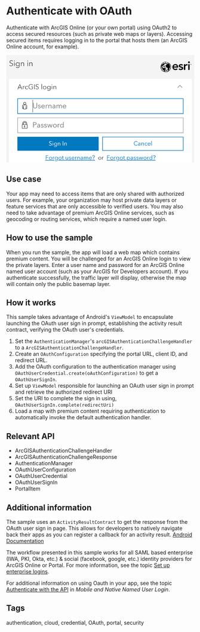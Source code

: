 # Authenticate with OAuth

Authenticate with ArcGIS Online (or your own portal) using OAuth2 to access secured resources (such as private web maps or layers). Accessing secured items requires logging in to the portal that hosts them (an ArcGIS Online account, for example).

![Image of authenticate with OAuth](authenticate-with-oauth.png)

## Use case

Your app may need to access items that are only shared with authorized users. For example, your organization may host private data layers or feature services that are only accessible to verified users. You may also need to take advantage of premium ArcGIS Online services, such as geocoding or routing services, which require a named user login.

## How to use the sample

When you run the sample, the app will load a web map which contains premium content. You will be challenged for an ArcGIS Online login to view the private layers. Enter a user name and password for an ArcGIS Online named user account (such as your ArcGIS for Developers account). If you authenticate successfully, the traffic layer will display, otherwise the map will contain only the public basemap layer.

## How it works

This sample takes advantage of Android's `ViewModel` to encapsulate launching the OAuth user sign in prompt, establishing the activity result contract, verifying the OAuth user's credentials.

1. Set the `AuthenticationManager`'s `arcGISAuthenticationChallengeHandler` to a `ArcGISAuthenticationChallengeHandler`.
2. Create an `OAuthConfiguration` specifying the portal URL, client ID, and redirect URL.
3. Add the OAuth configuration to the authentication manager using `OAuthUserCredential.create(oAuthConfiguration)` to get a `OAuthUserSignIn`.
4. Set up `ViewModel` responsible for launching an OAuth user sign in prompt and retrieve the authorized redirect URI
5. Set the URI to complete the sign in using, `OAuthUserSignIn.complete(redirectUri)`
6. Load a map with premium content requiring authentication to automatically invoke the default authentication handler.

## Relevant API

* ArcGISAuthenticationChallengeHandler
* ArcGISAuthenticationChallengeResponse
* AuthenticationManager
* OAuthUserConfiguration
* OAuthUserCredential
* OAuthUserSignIn
* PortalItem

## Additional information

The sample uses an `ActivityResultContract` to get the response from the OAuth user sign in page. This allows for developers to natively navigate back their apps as you can register a callback for an activity result. [Android Documentation](https://developer.android.com/training/basics/intents/result)

The workflow presented in this sample works for all SAML based enterprise (IWA, PKI, Okta, etc.) & social (facebook, google, etc.) identity providers for ArcGIS Online or Portal. For more information, see the topic [Set up enterprise logins](https://doc.arcgis.com/en/arcgis-online/administer/enterprise-logins.htm).

For additional information on using Oauth in your app, see the topic [Authenticate with the API](https://developers.arcgis.com/documentation/core-concepts/security-and-authentication/mobile-and-native-user-logins/) in *Mobile and Native Named User Login*.

## Tags

authentication, cloud, credential, OAuth, portal, security
